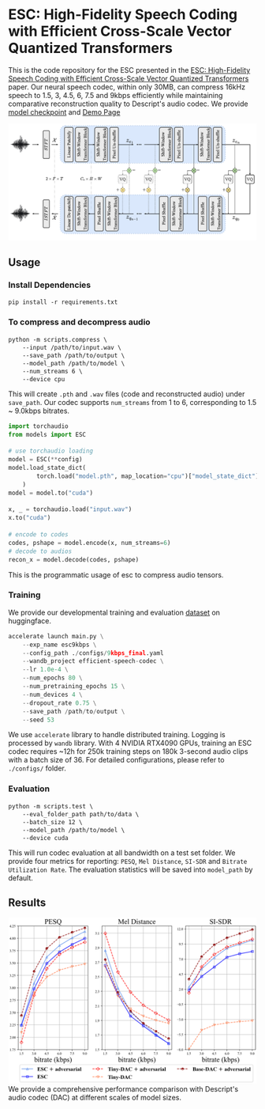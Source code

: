 # ESC: High-Fidelity Speech Coding with Efficient Cross-Scale Vector Quantized Transformers

This is the code repository for the ESC presented in the [ESC: High-Fidelity Speech Coding with Efficient Cross-Scale Vector Quantized Transformers](https://drive.google.com/file/d/1QqqgoAb5qB8GJcD_IWiUepMsfkoLEdYS/view?usp=sharing) paper. Our neural speech codec, within only 30MB, can compress 16kHz speech to 1.5, 3, 4.5, 6, 7.5 and 9kbps efficiently while maintaining comparative reconstruction quality to Descript's audio codec. We provide [model checkpoint](https://drive.google.com/file/d/157L22yu-bt_ARrsXYYGnEd6w-8saeUdV/view?usp=sharing) and [Demo Page]()

![An illustration of ESC Architecture](assets/architecture.png)

## Usage

### Install Dependencies
```{python}
pip install -r requirements.txt
```

### To compress and decompress audio
```{python}
python -m scripts.compress \
    --input /path/to/input.wav \
    --save_path /path/to/output \
    --model_path /path/to/model \
    --num_streams 6 \
    --device cpu 
```
This will create `.pth` and `.wav` files (code and reconstructed audio) under `save_path`. Our codec supports `num_streams` from 1 to 6, corresponding to 1.5 ~ 9.0kbps bitrates. 

```python
import torchaudio
from models import ESC

# use torchaudio loading
model = ESC(**config)
model.load_state_dict(
        torch.load("model.pth", map_location="cpu")["model_state_dict"],
    )
model = model.to("cuda")

x, _ = torchaudio.load("input.wav")
x.to("cuda")

# encode to codes
codes, pshape = model.encode(x, num_streams=6)
# decode to audios
recon_x = model.decode(codes, pshape)
```
This is the programmatic usage of esc to compress audio tensors. 

### Training

We provide our developmental training and evaluation [dataset](https://huggingface.co/datasets/Tracygu/dnscustom/tree/main) on huggingface.
```python
accelerate launch main.py \
    --exp_name esc9kbps \
    --config_path ./configs/9kbps_final.yaml
    --wandb_project efficient-speech-codec \
    --lr 1.0e-4 \
    --num_epochs 80 \
    --num_pretraining_epochs 15 \
    --num_devices 4 \
    --dropout_rate 0.75 \
    --save_path /path/to/output \
    --seed 53
```
We use `accelerate` library to handle distributed training. Logging is processed by `wandb` library. With 4 NVIDIA RTX4090 GPUs, training an ESC codec requires ~12h for 250k training steps on 180k 3-second audio clips with a batch size of 36. For detailed configurations, please refer to `./configs/` folder. 

### Evaluation

```{python}
python -m scripts.test \
    --eval_folder_path path/to/data \
    --batch_size 12 \
    --model_path /path/to/model \
    --device cuda
```
This will run codec evaluation at all bandwidth on a test set folder. We provide four metrics for reporting: `PESQ`, `Mel Distance`, `SI-SDR` and `Bitrate Utilization Rate`. The evaluation statistics will be saved into `model_path` by default.  


## Results

![Performance Evaluation](assets/results.png)
We provide a comprehensive performance comparison with Descript's audio codec (DAC) at different scales of model sizes. 